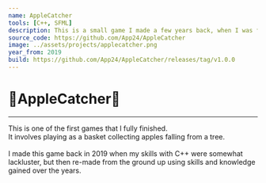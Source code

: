 ```yaml
---
name: AppleCatcher
tools: [C++, SFML]
description: This is a small game I made a few years back, when I was first learning how to work with the SFML graphics library.
source_code: https://github.com/App24/AppleCatcher
image: ../assets/projects/applecatcher.png
year_from: 2019
build: https://github.com/App24/AppleCatcher/releases/tag/v1.0.0
---
```


# 🍎AppleCatcher🍎

---

This is one of the first games that I fully finished.<br>
It involves playing as a basket collecting apples falling from a tree.<br><br>
I made this game back in 2019 when my skills with C++ were somewhat lackluster, but then re-made from the ground up using skills and knowledge gained over the years.

<!-- [Source Code](https://github.com/App24/AppleCatcher) -->